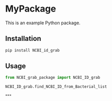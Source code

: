 # MyPackage

This is an example Python package.

## Installation

```bash
pip install NCBI_id_grab
```

## Usage

```python
from NCBI_grab_package import NCBI_ID_grab

NCBI_ID_grab.find_NCBI_ID_from_Bacterial_list
```
"""